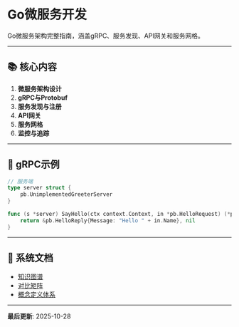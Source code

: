 ﻿# Go微服务开发

Go微服务架构完整指南，涵盖gRPC、服务发现、API网关和服务网格。

---

## 📚 核心内容

1. **微服务架构设计**
2. **gRPC与Protobuf**
3. **服务发现与注册**
4. **API网关**
5. **服务网格**
6. **监控与追踪**

---

## 🚀 gRPC示例

```go
// 服务端
type server struct {
    pb.UnimplementedGreeterServer
}

func (s *server) SayHello(ctx context.Context, in *pb.HelloRequest) (*pb.HelloReply, error) {
    return &pb.HelloReply{Message: "Hello " + in.Name}, nil
}
```

---

## 📖 系统文档

- [知识图谱](./00-知识图谱.md)
- [对比矩阵](./00-对比矩阵.md)
- [概念定义体系](./00-概念定义体系.md)

---

**最后更新**: 2025-10-28
